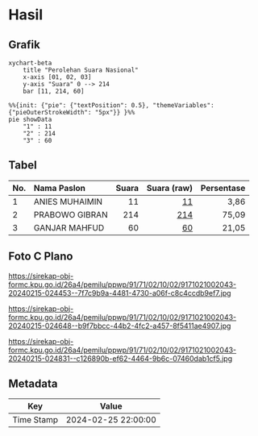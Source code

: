 # Hasil

## Grafik

```mermaid
xychart-beta
    title "Perolehan Suara Nasional"
    x-axis [01, 02, 03]
    y-axis "Suara" 0 --> 214
    bar [11, 214, 60]
```

```mermaid
%%{init: {"pie": {"textPosition": 0.5}, "themeVariables": {"pieOuterStrokeWidth": "5px"}} }%%
pie showData
    "1" : 11
    "2" : 214
    "3" : 60
```

## Tabel

| No. | Nama Paslon    | Suara | Suara (raw) | Persentase |
|:--- |:-------------- | -----:| -----------:| ----------:|
| 1   | ANIES MUHAIMIN | 11    | [11][p-1]   | 3,86       |
| 2   | PRABOWO GIBRAN | 214   | [214][p-2]  | 75,09      |
| 3   | GANJAR MAHFUD  | 60    | [60][p-3]   | 21,05      |


[p-1]: https://github.com/gigit-pemilu/pemilu-2024/blob/main/pilpres/hitung-suara/sub/91-papua/sub/71-kota-jayapura/sub/02-jayapura-selatan/sub/1002-ardipura/sub/043-tps/sub/paslon-1.txt
[p-2]: https://github.com/gigit-pemilu/pemilu-2024/blob/main/pilpres/hitung-suara/sub/91-papua/sub/71-kota-jayapura/sub/02-jayapura-selatan/sub/1002-ardipura/sub/043-tps/sub/paslon-2.txt
[p-3]: https://github.com/gigit-pemilu/pemilu-2024/blob/main/pilpres/hitung-suara/sub/91-papua/sub/71-kota-jayapura/sub/02-jayapura-selatan/sub/1002-ardipura/sub/043-tps/sub/paslon-3.txt

## Foto C Plano

https://sirekap-obj-formc.kpu.go.id/26a4/pemilu/ppwp/91/71/02/10/02/9171021002043-20240215-024453--7f7c9b9a-4481-4730-a06f-c8c4ccdb9ef7.jpg

https://sirekap-obj-formc.kpu.go.id/26a4/pemilu/ppwp/91/71/02/10/02/9171021002043-20240215-024648--b9f7bbcc-44b2-4fc2-a457-8f5411ae4907.jpg

https://sirekap-obj-formc.kpu.go.id/26a4/pemilu/ppwp/91/71/02/10/02/9171021002043-20240215-024831--c126890b-ef62-4464-9b6c-07460dab1cf5.jpg


## Metadata

| Key        | Value               |
| ---------- | ------------------- |
| Time Stamp | 2024-02-25 22:00:00 |



